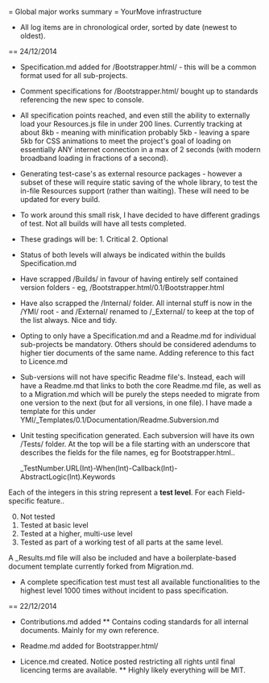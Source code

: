 = Global major works summary
= YourMove infrastructure

* All log items are in chronological order, sorted by date (newest to oldest).

== 24/12/2014

* Specification.md added for /Bootstrapper.html/ - this will be a common format used for all sub-projects.
* Comment specifications for /Bootstrapper.html/ bought up to standards referencing the new spec to console.

* All specification points reached, and even still the ability to externally load your Resources.js file in under 200 lines. Currently tracking at about 8kb - meaning with minification probably 5kb - leaving a spare 5kb for CSS animations to meet the project's goal of loading on essentially ANY internet connection in a max of 2 seconds (with modern broadband loading in fractions of a second).
* Generating test-case's as external resource packages - however a subset of these will require static saving of the whole library, to test the in-file Resources support (rather than waiting). These will need to be updated for every build.
* To work around this small risk, I have decided to have different gradings of test. Not all builds will have all tests completed.
* These gradings will be: 1. Critical 2. Optional
* Status of both levels will always be indicated within the builds Specification.md

* Have scrapped /Builds/ in favour of having entirely self contained version folders - eg, /Bootstrapper.html/0.1/Bootstrapper.html
* Have also scrapped the /Internal/ folder. All internal stuff is now in the /YMI/ root - and /External/ renamed to /_External/ to keep at the top of the list always. Nice and tidy.

* Opting to only have a Specification.md and a Readme.md for individual sub-projects be mandatory. Others should be considered adendums to higher tier documents of the same name. Adding reference to this fact to Licence.md

* Sub-versions will not have specific Readme file's. Instead, each will have a Readme.md that links to both the core Readme.md file, as well as to a Migration.md which will be purely the steps needed to migrate from one version to the next (but for all versions, in one file). I have made a template for this under YMI/_Templates/0.1/Documentation/Readme.Subversion.md

* Unit testing specification generated. Each subversion will have its own /Tests/ folder. At the top will be a file starting with an underscore that describes the fields for the file names, eg for Bootstrapper.html..

    _TestNumber.URL(Int)-When(Int)-Callback(Int)-AbstractLogic(Int).Keywords

Each of the integers in this string represent a **test level**. For each Field-specific feature..

0. Not tested
1. Tested at basic level
2. Tested at a higher, multi-use level
3. Tested as part of a working test of all parts at the same level.

A _Results.md file will also be included and have a boilerplate-based document template currently forked from Migration.md.

* A complete specification test must test all available functionalities to the highest level 1000 times without incident to pass specification.

== 22/12/2014

* Contributions.md added
** Contains coding standards for all internal documents. Mainly for my own reference.

* Readme.md added for Bootstrapper.html/

* Licence.md created. Notice posted restricting all rights until final licencing terms are available.
** Highly likely everything will be MIT.